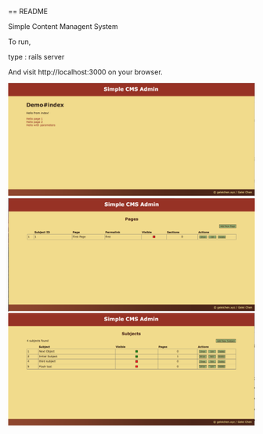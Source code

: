 == README

Simple Content Managent System

To run,

type : rails server

And visit http://localhost:3000 on your browser.

![Alt text](screenshots/1.png "Title")
![Alt text](screenshots/2.png "Title")
![Alt text](screenshots/3.png "Title")
